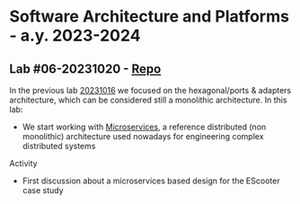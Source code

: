 # Software Architecture and Platforms - a.y. 2023-2024

## Lab #06-20231020 - [Repo](https://github.com/pslab-unibo/sap-2023-2024.git) 

In the previous lab [20231016](https://github.com/pslab-unibo/sap-2023-2024/blob/master/Labs/Lab-05-20231016/README.md) we focused on the hexagonal/ports & adapters architecture, which can be considered still a monolithic architecture. In this lab:

- We start working with [Microservices](https://docs.google.com/document/d/1k6xXXp0fw8D9ufqlhcAXV89_oFeVUlq98-pT0MtbHM0/edit?usp=sharing), a reference distributed (non monolithic) architecture used nowadays for engineering complex distributed systems

Activity 

- First discussion about a microservices based design for the EScooter case study

	
	
		
		
		
		